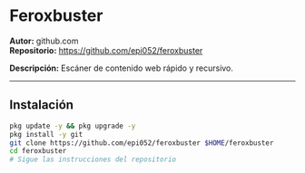 # Feroxbuster

**Autor:** github.com  
**Repositorio:** https://github.com/epi052/feroxbuster

**Descripción:** Escáner de contenido web rápido y recursivo.

---

## Instalación

```bash
pkg update -y && pkg upgrade -y
pkg install -y git
git clone https://github.com/epi052/feroxbuster $HOME/feroxbuster
cd feroxbuster
# Sigue las instrucciones del repositorio
```
